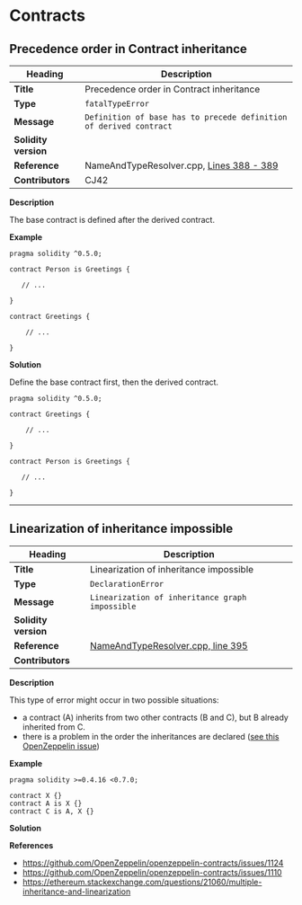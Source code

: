 # Contracts

## Precedence order in Contract inheritance

|Heading|Description|
|-|-|
|**Title**|Precedence order in Contract inheritance|
|**Type**|`fatalTypeError`|
|**Message**|```Definition of base has to precede definition of derived contract```|
|**Solidity version**||
|**Reference**|NameAndTypeResolver.cpp, [Lines 388 - 389](https://github.com/ethereum/solidity/blob/f05805c955f73fd2ea1d14dc9edf14b472631b17/libsolidity/analysis/NameAndTypeResolver.cpp#L388-L389)|
|**Contributors**|CJ42|


**Description**

The base contract is defined after the derived contract.

**Example**

```solidity
pragma solidity ^0.5.0;

contract Person is Greetings {
    
   // ...
   
}

contract Greetings {
    
    // ...
    
}
```

**Solution**

Define the base contract first, then the derived contract.

```solidity
pragma solidity ^0.5.0;

contract Greetings {
    
    // ...
    
}

contract Person is Greetings {
    
   // ...
   
}
```


---

## Linearization of inheritance impossible

|Heading|Description|
|-|-|
|**Title**|Linearization of inheritance impossible|
|**Type**|`DeclarationError`|
|**Message**|```Linearization of inheritance graph impossible```|
|**Solidity version**||
|**Reference**|[NameAndTypeResolver.cpp, line 395](https://github.com/ethereum/solidity/blob/d5b2f347bf481151ff03fb6dea08e7ce1ce7194c/libsolidity/analysis/NameAndTypeResolver.cpp#L395)|
|**Contributors**||


**Description**

This type of error might occur in two possible situations:
- a contract (A) inherits from two other contracts (B and C), but B already inherited from C.
- there is a problem in the order the inheritances are declared ([see this OpenZeppelin issue](https://github.com/OpenZeppelin/openzeppelin-contracts/issues/1124))

**Example**

```
pragma solidity >=0.4.16 <0.7.0;

contract X {}
contract A is X {}
contract C is A, X {}
```

**Solution**


**References**

- https://github.com/OpenZeppelin/openzeppelin-contracts/issues/1124
- https://github.com/OpenZeppelin/openzeppelin-contracts/issues/1110
- https://ethereum.stackexchange.com/questions/21060/multiple-inheritance-and-linearization